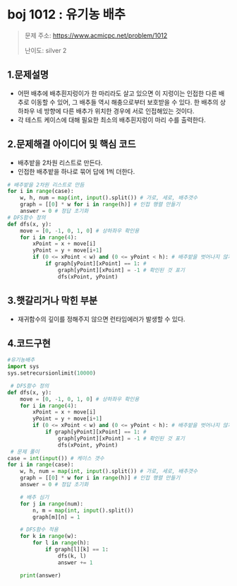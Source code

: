 # boj 1012 : 유기농 배추
> 문제 주소: https://www.acmicpc.net/problem/1012
> 
> 난이도: silver 2

## 1.문제설명
- 어떤 배추에 배추흰지렁이가 한 마리라도 살고 있으면 이 지렁이는 인접한 다른 배추로 이동할 수 있어,
  그 배추들 역시 해충으로부터 보호받을 수 있다.
  한 배추의 상하좌우 네 방향에 다른 배추가 위치한 경우에 서로 인접해있는 것이다.
- 각 테스트 케이스에 대해 필요한 최소의 배추흰지렁이 마리 수를 출력한다.

## 2.문제해결 아이디어 및 핵심 코드
- 배추밭을 2차원 리스트로 만든다.
- 인접한 배추밭을 하나로 묶어 답에 1씩 더한다.

```python
# 배추밭을 2차원 리스트로 만듬 
for i in range(case):
    w, h, num = map(int, input().split()) # 가로, 세로, 배추갯수
    graph = [[0] * w for i in range(h)] # 인접 행렬 만들기
    answer = 0 # 정답 초기화
# DFS함수 정의
def dfs(x, y):
    move = [0, -1, 0, 1, 0] # 상하좌우 확인용
    for i in range(4):
        xPoint = x + move[i]
        yPoint = y + move[i+1]
        if (0 <= xPoint < w) and (0 <= yPoint < h): # 배추밭을 벗어나지 않게함
            if graph[yPoint][xPoint] == 1: #
                graph[yPoint][xPoint] = -1 # 확인된 것 표기
                dfs(xPoint, yPoint)
```

## 3.햇갈리거나 막힌 부분
- 재귀함수의 깊이를 정해주지 않으면 런타임에러가 발생할 수 있다.

## 4.코드구현
``` python
#유기농배추
import sys
sys.setrecursionlimit(10000)

 # DFS함수 정의
def dfs(x, y):
    move = [0, -1, 0, 1, 0] # 상하좌우 확인용
    for i in range(4):
        xPoint = x + move[i]
        yPoint = y + move[i+1]
        if (0 <= xPoint < w) and (0 <= yPoint < h): # 배추밭을 벗어나지 않게함
            if graph[yPoint][xPoint] == 1: #
                graph[yPoint][xPoint] = -1 # 확인된 것 표기
                dfs(xPoint, yPoint)
 # 문제 풀이
case = int(input()) # 케이스 갯수
for i in range(case):
    w, h, num = map(int, input().split()) # 가로, 세로, 배추갯수
    graph = [[0] * w for i in range(h)] # 인접 행렬 만들기
    answer = 0 # 정답 초기화

    # 배추 심기
    for j in range(num):
        n, m = map(int, input().split())
        graph[m][n] = 1

    # DFS함수 적용
    for k in range(w):
        for l in range(h):
            if graph[l][k] == 1:
                dfs(k, l)
                answer += 1

    print(answer)

```